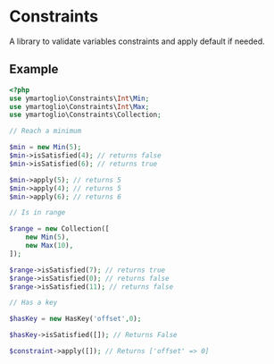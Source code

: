 Constraints
===========

A library to validate variables constraints and apply default if needed.

Example
-------

```php
<?php
use ymartoglio\Constraints\Int\Min;
use ymartoglio\Constraints\Int\Max;
use ymartoglio\Constraints\Collection;

// Reach a minimum

$min = new Min(5);
$min->isSatisfied(4); // returns false
$min->isSatisfied(6); // returns true

$min->apply(5); // returns 5
$min->apply(4); // returns 5
$min->apply(6); // returns 6

// Is in range

$range = new Collection([
    new Min(5),
    new Max(10),
]);

$range->isSatisfied(7); // returns true
$range->isSatisfied(0); // returns false
$range->isSatisfied(11); // returns false

// Has a key

$hasKey = new HasKey('offset',0);

$hasKey->isSatisfied([]); // Returns False

$constraint->apply([]); // Returns ['offset' => 0]
```



